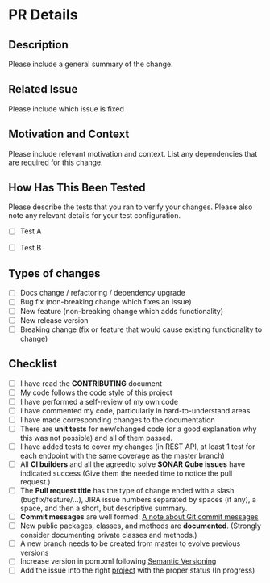 # PR Details

<!--- Provide a general summary of your changes in the Title above -->

## Description

Please include a general summary of the change. 

## Related Issue

<!--- This project only accepts pull requests related to open issues -->
<!--- If suggesting a new feature or change, please discuss it in an issue first -->
<!--- If fixing a bug, there should be an issue describing it with steps to reproduce -->
<!--- Please link to the issue here: -->

Please include which issue is fixed 

## Motivation and Context

<!--- Why is this change required? What problem does it solve? -->

Please include relevant motivation and context. List any dependencies that are required for this change.

## How Has This Been Tested

<!--- Please describe in detail how you tested your changes. -->
<!--- Include details of your testing environment, and the tests you ran to -->
<!--- see how your change affects other areas of the code, etc. -->

Please describe the tests that you ran to verify your changes. Please also note any relevant details for your test configuration.

- [ ] Test A
- [ ] Test B


## Types of changes

<!--- What types of changes does your code introduce? Put an `x` in all the boxes that apply: -->

- [ ] Docs change / refactoring / dependency upgrade
- [ ] Bug fix (non-breaking change which fixes an issue)
- [ ] New feature (non-breaking change which adds functionality)
- [ ] New release version 
- [ ] Breaking change (fix or feature that would cause existing functionality to change)

## Checklist

<!--- Go over all the following points, and put an `x` in all the boxes that apply. -->
<!--- If you're unsure about any of these, don't hesitate to ask. We're here to help! -->

- [ ] I have read the **CONTRIBUTING** document
- [ ] My code follows the code style of this project
- [ ] I have performed a self-review of my own code
- [ ] I have commented my code, particularly in hard-to-understand areas
- [ ] I have made corresponding changes to the documentation
- [ ] There are **unit tests** for new/changed code (or a good explanation why this was not possible) and all of them passed.
- [ ] I have added tests to cover my changes (in REST API, at least 1 test for each endpoint with the same coverage as the master branch)
- [ ] All **CI builders** and all the agreedto solve **SONAR Qube issues** have indicated success (Give them the needed time to notice the pull request.)
- [ ] The **Pull request title** has the type of change ended with a slash (bugfix/feature/...), JIRA issue numbers separated by spaces (if any), a space, and then a short, but descriptive summary.
- [ ] **Commit messages** are well formed: [A note about Git commit messages](http://www.tpope.net/node/106)
- [ ] New public packages, classes, and methods are **documented**. (Strongly consider documenting private classes and methods.)
- [ ] A new branch needs to be created from master to evolve previous versions
- [ ] Increase version in pom.xml following [Semantic Versioning](https://semver.org/)
- [ ] Add the issue into the right [project](https://github.com/systelab/java-report-generator/projects) with the proper status (In progress)

